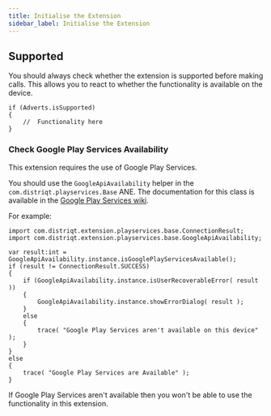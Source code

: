 ```yaml
---
title: Initialise the Extension
sidebar_label: Initialise the Extension
---
```


## Supported

You should always check whether the extension is supported before making calls. 
This allows you to react to whether the functionality is available on the device.

```as3
if (Adverts.isSupported)
{
	//	Functionality here
}
```


### Check Google Play Services Availability

This extension requires the use of Google Play Services.

You should use the  `GoogleApiAvailability` helper in the `com.distriqt.playservices.Base` ANE. The documentation for this class is available in the [Google Play Services wiki](https://github.com/distriqt/ANE-GooglePlayServices/wiki/API-Availability). 

For example:

```as3
import com.distriqt.extension.playservices.base.ConnectionResult;
import com.distriqt.extension.playservices.base.GoogleApiAvailability;
```

```as3
var result:int = GoogleApiAvailability.instance.isGooglePlayServicesAvailable();
if (result != ConnectionResult.SUCCESS)
{
    if (GoogleApiAvailability.instance.isUserRecoverableError( result ))
    {
        GoogleApiAvailability.instance.showErrorDialog( result );
    }
    else
    {
        trace( "Google Play Services aren't available on this device" );
    }
}
else
{
    trace( "Google Play Services are Available" );
}
```

If Google Play Services aren't available then you won't be able to use the functionality in this extension.
